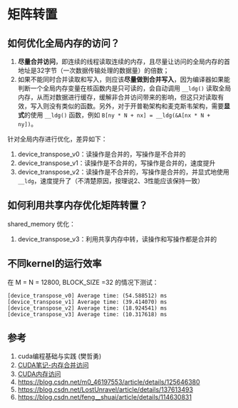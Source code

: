 # 矩阵转置

## 如何优化**全局内存**的访问？
1. **尽量合并访问**，即连续的线程读取连续的内存，且尽量让访问的全局内存的首地址是32字节（一次数据传输处理的数据量）的倍数；
2. 如果不能同时合并读取和写入，则应该**尽量做到合并写入**，因为编译器如果能判断一个全局内存变量在核函数内是只可读的，会自动调用 `__ldg()` 读取全局内存，从而对数据进行缓存，缓解非合并访问带来的影响，但这只对读取有效，写入则没有类似的函数。另外，对于开普勒架构和麦克斯韦架构，需要**显式**的使用 `__ldg()` 函数，例如 `B[ny * N + nx] = __ldg(&A[nx * N + ny])`。

针对全局内存进行优化，差异如下：
1. device_transpose_v0：读操作是合并的，写操作是不合并的
2. device_transpose_v1：读操作是不合并的，写操作是合并的，速度提升
3. device_transpose_v2：读操作是不合并的，写操作是合并的，并显式地使用 `__ldg`，速度提升了（不清楚原因，按理说2、3性能应该保持一致）

## 如何利用**共享内存**优化矩阵转置？
shared_memory 优化：
1. device_transpose_v3：利用共享内存中转，读操作和写操作都是合并的

## 不同kernel的运行效率
在 M = N = 12800, BLOCK_SIZE =32 的情况下测试：
```
[device_transpose_v0] Average time: (54.588512) ms
[device_transpose_v1] Average time: (39.414070) ms
[device_transpose_v2] Average time: (18.924541) ms
[device_transpose_v3] Average time: (10.317618) ms
```


## 参考 
1. cuda编程基础与实践 (樊哲勇)
2. [CUDA笔记-内存合并访问](https://zhuanlan.zhihu.com/p/641639133)
3. [CUDA内存访问](https://zhuanlan.zhihu.com/p/632244210)
4. https://blog.csdn.net/m0_46197553/article/details/125646380
5. https://blog.csdn.net/LostUnravel/article/details/137613493
6. https://blog.csdn.net/feng__shuai/article/details/114630831